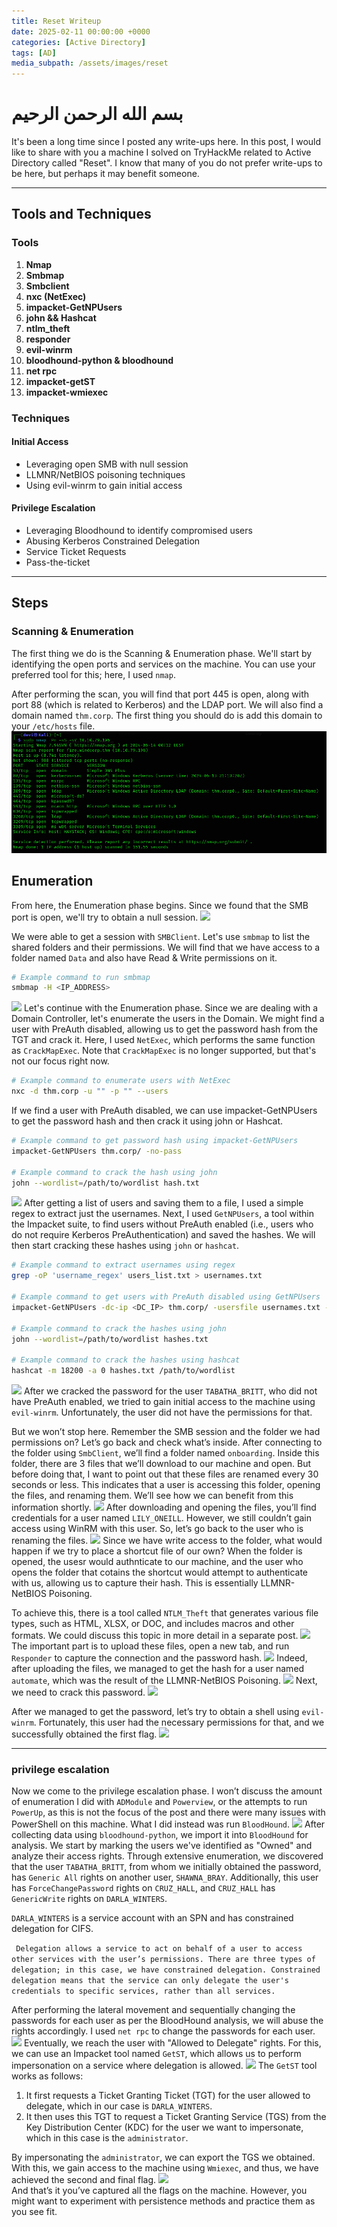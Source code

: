 ```yaml
---
title: Reset Writeup
date: 2025-02-11 00:00:00 +0000
categories: [Active Directory]
tags: [AD]
media_subpath: /assets/images/reset
---
```


# بسم الله الرحمن الرحيم

It's been a long time since I posted any write-ups here. In this post, I would like to share with you a machine I solved on TryHackMe related to Active Directory called "Reset". I know that many of you do not prefer write-ups to be here, but perhaps it may benefit someone.

---

## Tools and Techniques

### Tools

1. **Nmap**
2. **Smbmap**
3. **Smbclient**
4. **nxc (NetExec)**
5. **impacket-GetNPUsers**
6. **john && Hashcat**
7. **ntlm_theft**
8. **responder**
9. **evil-winrm**
10. **bloodhound-python & bloodhound**
11. **net rpc**
12. **impacket-getST**
13. **impacket-wmiexec**

### Techniques

#### Initial Access

- Leveraging open SMB with null session
- LLMNR/NetBIOS poisoning techniques
- Using evil-winrm to gain initial access

#### Privilege Escalation

- Leveraging Bloodhound to identify compromised users
- Abusing Kerberos Constrained Delegation
- Service Ticket Requests
- Pass-the-ticket

---

## Steps

### Scanning & Enumeration

The first thing we do is the Scanning & Enumeration phase. We'll start by identifying the open ports and services on the machine. You can use your preferred tool for this; here, I used `nmap`.

After performing the scan, you will find that port 445 is open, along with port 88 (which is related to Kerberos) and the LDAP port. We will also find a domain named `thm.corp`. The first thing you should do is add this domain to your `/etc/hosts` file.
![](Nmap.png)

## Enumeration

From here, the Enumeration phase begins. Since we found that the SMB port is open, we'll try to obtain a null session.
![](SMB.png)

We were able to get a session with `SMBClient`. Let's use `smbmap` to list the shared folders and their permissions. We will find that we have access to a folder named `Data` and also have Read & Write permissions on it.

```bash
# Example command to run smbmap
smbmap -H <IP_ADDRESS>
```

![](smbmap.png)
Let's continue with the Enumeration phase. Since we are dealing with a Domain Controller, let's enumerate the users in the Domain. We might find a user with PreAuth disabled, allowing us to get the password hash from the TGT and crack it. Here, I used `NetExec`, which performs the same function as `CrackMapExec`. Note that `CrackMapExec` is no longer supported, but that's not our focus right now.

```bash
# Example command to enumerate users with NetExec
nxc -d thm.corp -u "" -p "" --users
```

If we find a user with PreAuth disabled, we can use impacket-GetNPUsers to get the password hash and then crack it using john or Hashcat.

```bash
# Example command to get password hash using impacket-GetNPUsers
impacket-GetNPUsers thm.corp/ -no-pass

# Example command to crack the hash using john
john --wordlist=/path/to/wordlist hash.txt
```

![](nxc.png)
After getting a list of users and saving them to a file, I used a simple regex to extract just the usernames. Next, I used `GetNPUsers`, a tool within the Impacket suite, to find users without PreAuth enabled (i.e., users who do not require Kerberos PreAuthentication) and saved the hashes. We will then start cracking these hashes using `john` or `hashcat`.

```bash
# Example command to extract usernames using regex
grep -oP 'username_regex' users_list.txt > usernames.txt

# Example command to get users with PreAuth disabled using GetNPUsers
impacket-GetNPUsers -dc-ip <DC_IP> thm.corp/ -usersfile usernames.txt -format john -outputfile hashes.txt

# Example command to crack the hashes using john
john --wordlist=/path/to/wordlist hashes.txt

# Example command to crack the hashes using hashcat
hashcat -m 18200 -a 0 hashes.txt /path/to/wordlist
```

![](GetNPus.png)
After we cracked the password for the user `TABATHA_BRITT`, who did not have PreAuth enabled, we tried to gain initial access to the machine using `evil-winrm`. Unfortunately, the user did not have the permissions for that.

But we won’t stop here. Remember the SMB session and the folder we had permissions on? Let’s go back and check what’s inside. After connecting to the folder using `SmbClient`, we’ll find a folder named `onboarding`. Inside this folder, there are 3 files that we’ll download to our machine and open. But before doing that, I want to point out that these files are renamed every 30 seconds or less. This indicates that a user is accessing this folder, opening the files, and renaming them. We’ll see how we can benefit from this information shortly.
![](SMB.png)
After downloading and opening the files, you’ll find credentials for a user named `LILY_ONEILL`. However, we still couldn’t gain access using WinRM with this user. So, let’s go back to the user who is renaming the files.
![](PDF_Cred.png)
Since we have write access to the folder, what would happen if we try to place a shortcut file of our own? When the folder is opened, the usesr would authnticate to our machine, and the user who opens the folder that cotains the shortcut would attempt to authenticate with us, allowing us to capture their hash. This is essentially LLMNR-NetBIOS Poisoning.

To achieve this, there is a tool called `NTLM_Theft` that generates various file types, such as HTML, XLSX, or DOC, and includes macros and other formats. We could discuss this topic in more detail in a separate post.
![](NTLM_Theft.PNG)
The important part is to upload these files, open a new tab, and run `Responder` to capture the connection and the password hash.
![](Responder.png)
Indeed, after uploading the files, we managed to get the hash for a user named `automate`, which was the result of the LLMNR-NetBIOS Poisoning.
![](Automatehash.png)
Next, we need to crack this password.
![](Hashcat.png)

After we managed to get the password, let’s try to obtain a shell using `evil-winrm`. Fortunately, this user had the necessary permissions for that, and we successfully obtained the first flag.
![](Flag1.png)

---

### privilege escalation

Now we come to the privilege escalation phase. I won’t discuss the amount of enumeration I did with `ADModule` and `Powerview`, or the attempts to run `PowerUp`, as this is not the focus of the post and there were many issues with PowerShell on this machine. What I did instead was run `BloodHound`.
![](BloodHound.png)
After collecting data using `bloodhound-python`, we import it into `BloodHound` for analysis. We start by marking the users we've identified as "Owned" and analyze their access rights. Through extensive enumeration, we discovered that the user `TABATHA_BRITT`, from whom we initially obtained the password, has `Generic All` rights on another user, `SHAWNA_BRAY`. Additionally, this user has `ForceChangePassword` rights on `CRUZ_HALL`, and `CRUZ_HALL` has `GenericWrite` rights on `DARLA_WINTERS`.

`DARLA_WINTERS` is a service account with an SPN and has constrained delegation for CIFS.

` Delegation allows a service to act on behalf of a user to access other services with the user’s permissions. There are three types of delegation; in this case, we have constrained delegation. Constrained delegation means that the service can only delegate the user's credentials to specific services, rather than all services.`

After performing the lateral movement and sequentially changing the passwords for each user as per the BloodHound analysis, we will abuse the rights accordingly. I used `net rpc` to change the passwords for each user.
![](net%20rpc.png)
Eventually, we reach the user with "Allowed to Delegate" rights. For this, we can use an Impacket tool named `GetST`, which allows us to perform impersonation on a service where delegation is allowed.
![](getST.PNG)
The `GetST` tool works as follows:

1. It first requests a Ticket Granting Ticket (TGT) for the user allowed to delegate, which in our case is `DARLA_WINTERS`.
2. It then uses this TGT to request a Ticket Granting Service (TGS) from the Key Distribution Center (KDC) for the user we want to impersonate, which in this case is the `administrator`.

By impersonating the `administrator`, we can export the TGS we obtained. With this, we gain access to the machine using `Wmiexec`, and thus, we have achieved the second and final flag.
![](wmiexec.png)  
And that’s it you’ve captured all the flags on the machine. However, you might want to experiment with persistence methods and practice them as you see fit.
